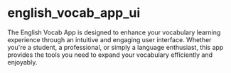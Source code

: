 # english_vocab_app_ui
The English Vocab App is designed to enhance your vocabulary learning experience through an intuitive and engaging user interface. Whether you're a student, a professional, or simply a language enthusiast, this app provides the tools you need to expand your vocabulary efficiently and enjoyably.

